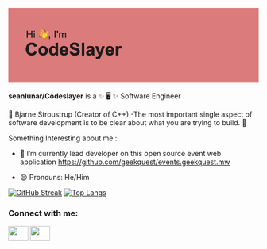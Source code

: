 [![MasterHead](header.png)](https://github.com/seanlunar)

**seanlunar/Codeslayer** is a ✨ 🖥 ✨  Software Engineer .

💭 Bjarne Stroustrup (Creator of C++) -The most important single aspect of software development is to be clear about what you are trying to build. 💭

Something Interesting about me :

- 🔭 I’m currently lead developer on this open source event web application https://github.com/geekquest/events.geekquest.mw

- 😄 Pronouns: He/Him

[![GitHub Streak](https://streak-stats.demolab.com?user=seanlunar&theme=gruvbox&hide_border=true&mode=weekly)](https://git.io/streak-stats)
[![Top Langs](https://github-readme-stats.vercel.app/api/top-langs/?username=seanlunar)](https://github.com/anuraghazra/github-readme-stats)

<h3 align="left">Connect with me:</h3>
<p align="left">
<a href="https://x.com/Code_slayer1" target="blank"><img align="center" src="https://cdn.jsdelivr.net/npm/simple-icons@3.0.1/icons/twitter.svg" alt="" height="30" width="40" /></a>
<a href="https://www.linkedin.com/in/chimwemwe-chawinga-37316a165/" target="blank"><img align="center" src="https://cdn.jsdelivr.net/npm/simple-icons@3.0.1/icons/linkedin.svg" alt="" height="30" width="40" /></a>

</p>
